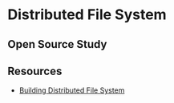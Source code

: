 # Distributed File System

## Open Source Study

## Resources
- [Building Distributed File System](https://www.youtube.com/watch?v=AwOHa2GKd5w)